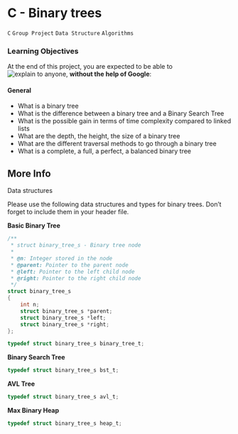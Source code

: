 # C - Binary trees
`C` `Group Project` `Data Structure` `Algorithms`

### Learning Objectives
At the end of this project, you are expected to be able to ![explain to anyone](), **without the help of Google**:

#### General
* What is a binary tree
* What is the difference between a binary tree and a Binary Search Tree
* What is the possible gain in terms of time complexity compared to linked lists
* What are the depth, the height, the size of a binary tree
* What are the different traversal methods to go through a binary tree
* What is a complete, a full, a perfect, a balanced binary tree

## More Info
Data structures

Please use the following data structures and types for binary trees. Don’t forget to include them in your header file.

**Basic Binary Tree**
```c
/**
 * struct binary_tree_s - Binary tree node
 *
 * @n: Integer stored in the node
 * @parent: Pointer to the parent node
 * @left: Pointer to the left child node
 * @right: Pointer to the right child node
 */
struct binary_tree_s
{
    int n;
    struct binary_tree_s *parent;
    struct binary_tree_s *left;
    struct binary_tree_s *right;
};

typedef struct binary_tree_s binary_tree_t;
```
**Binary Search Tree**
```c
typedef struct binary_tree_s bst_t;
```
**AVL Tree**
```c
typedef struct binary_tree_s avl_t;
```
**Max Binary Heap**
```c
typedef struct binary_tree_s heap_t;
```

